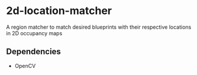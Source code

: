 # 2d-location-matcher

A region matcher to match desired blueprints with their respective locations in 2D occupancy maps

## Dependencies
 - OpenCV



